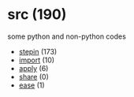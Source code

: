 # src (190)
some python and non-python codes

+ [stepin](stepin/README.md) (173)
+ [import](import/README.md) (10)
+ [apply](apply/README.md) (6)
+ [share](share/README.md) (0)
+ [ease](ease/README.md) (1)
